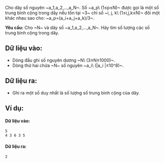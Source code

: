 Cho dãy số nguyên ~a_1,a_2,…,a_N~. Số ~a_p\ (1≤p≤N)~ được gọi là một số trung bình cộng trong dãy nếu tồn tại ~3~ chỉ số ~i, j, k\ (1≤i,j,k≤N)~ đôi một khác nhau sao cho: ~a_p=(a_i+a_j+a_k)/3~.

**Yêu cầu:** Cho ~N~ và dãy số ~a_1,a_2,…,a_N~. Hãy tìm số lượng các số trung bình cộng trong dãy.

## Dữ liệu vào:
- Dòng đầu ghi số nguyên dương ~N\ (3≤N≤1000)~.
- Dòng thứ hai chứa ~N~ số nguyên ~a_i\ (|a_i |≤10^8)~.

## Dữ liệu ra:
- Ghi ra một số duy nhất là số lượng số trung bình cộng của dãy.

## Ví dụ:
#### Dữ liệu vào:
```
5
4 3 6 3 5
```

#### Dữ liệu ra:
```
2
```